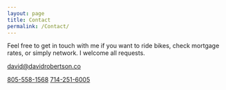 ```yaml
---
layout: page
title: Contact
permalink: /Contact/
---
```


Feel free to get in touch with me if you want to ride bikes, check mortgage rates, or simply network.  I welcome all requests.


[david@davidrobertson.co](mailto:david@davidrobertson.co)

<a href="tel:8055581568">805-558-1568</a>
<a href="tel:7142516005">714-251-6005</a>
